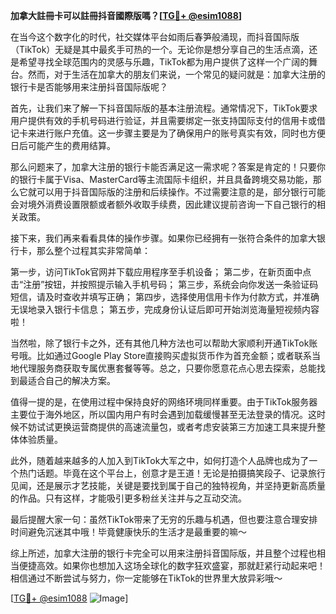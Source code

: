 **加拿大註冊卡可以註冊抖音國際版嗎？[[TG💪+ @esim1088](https://t.me/s/esim1088)]**

在当今这个数字化的时代，社交媒体平台如雨后春笋般涌现，而抖音国际版（TikTok）无疑是其中最炙手可热的一个。无论你是想分享自己的生活点滴，还是希望寻找全球范围内的灵感与乐趣，TikTok都为用户提供了这样一个广阔的舞台。然而，对于生活在加拿大的朋友们来说，一个常见的疑问就是：加拿大注册的银行卡是否能够用来注册抖音国际版呢？

首先，让我们来了解一下抖音国际版的基本注册流程。通常情况下，TikTok要求用户提供有效的手机号码进行验证，并且需要绑定一张支持国际支付的信用卡或借记卡来进行账户充值。这一步骤主要是为了确保用户的账号真实有效，同时也方便日后可能产生的费用结算。

那么问题来了，加拿大注册的银行卡能否满足这一需求呢？答案是肯定的！只要你的银行卡属于Visa、MasterCard等主流国际卡组织，并且具备跨境交易功能，那么它就可以用于抖音国际版的注册和后续操作。不过需要注意的是，部分银行可能会对境外消费设置限额或者额外收取手续费，因此建议提前咨询一下自己银行的相关政策。

接下来，我们再来看看具体的操作步骤。如果你已经拥有一张符合条件的加拿大银行卡，那么整个过程其实非常简单：

第一步，访问TikTok官网并下载应用程序至手机设备；
第二步，在新页面中点击“注册”按钮，并按照提示输入手机号码；
第三步，系统会向你发送一条验证码短信，请及时查收并填写正确；
第四步，选择使用信用卡作为付款方式，并准确无误地录入银行卡信息；
第五步，完成身份认证后即可开始浏览海量短视频内容啦！

当然啦，除了银行卡之外，还有其他几种方法也可以帮助大家顺利开通TikTok账号哦。比如通过Google Play Store直接购买虚拟货币作为首充金额；或者联系当地代理服务商获取专属优惠套餐等等。总之，只要你愿意花点心思去探索，总能找到最适合自己的解决方案。

值得一提的是，在使用过程中保持良好的网络环境同样重要。由于TikTok服务器主要位于海外地区，所以国内用户有时会遇到加载缓慢甚至无法登录的情况。这时候不妨试试更换运营商提供的高速流量包，或者考虑安装第三方加速工具来提升整体体验质量。

此外，随着越来越多的人加入到TikTok大军之中，如何打造个人品牌也成为了一个热门话题。毕竟在这个平台上，创意才是王道！无论是拍摄搞笑段子、记录旅行见闻，还是展示才艺技能，关键是要找到属于自己的独特视角，并坚持更新高质量的作品。只有这样，才能吸引更多粉丝关注并与之互动交流。

最后提醒大家一句：虽然TikTok带来了无穷的乐趣与机遇，但也要注意合理安排时间避免沉迷其中哦！毕竟健康快乐的生活才是最重要的嘛～

综上所述，加拿大注册的银行卡完全可以用来注册抖音国际版，并且整个过程也相当便捷高效。如果你也想加入这场全球化的数字狂欢盛宴，那就赶紧行动起来吧！相信通过不断尝试与努力，你一定能够在TikTok的世界里大放异彩哦～

[[TG💪+ @esim1088](https://t.me/s/esim1088) ![Image](https://i.postimg.cc/4NQfJmqS/Snipaste-2025-05-13-00-14-12.png)]